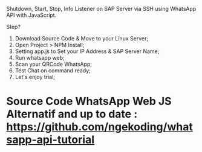 Shutdown, Start, Stop, Info Listener on SAP Server via SSH using WhatsApp API with JavaScript.

Step?   

1. Download Source Code & Move to your Linux Server;
2. Open Project > NPM Install;
3. Setting app.js to Set your IP Address & SAP Server Name;
4. Run whatsapp web;
5. Scan your QRCode WhatsApp;
6. Test Chat on command ready;
7. Let's enjoy trial;  

# Source Code WhatsApp Web JS Alternatif and up to date : https://github.com/ngekoding/whatsapp-api-tutorial
